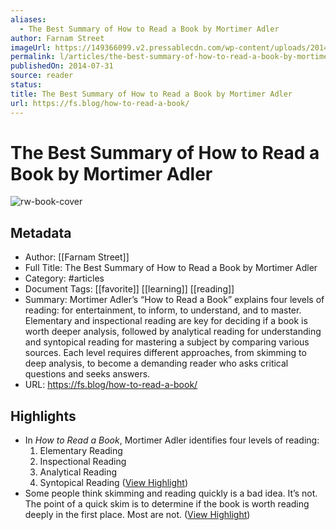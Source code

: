 ```yaml
---
aliases:
  - The Best Summary of How to Read a Book by Mortimer Adler
author: Farnam Street
imageUrl: https://149366099.v2.pressablecdn.com/wp-content/uploads/2014/07/how-to-read-a-book.jpg
permalink: l/articles/the-best-summary-of-how-to-read-a-book-by-mortimer-adler
publishedOn: 2014-07-31
source: reader
status: 
title: The Best Summary of How to Read a Book by Mortimer Adler
url: https://fs.blog/how-to-read-a-book/
---
```

# The Best Summary of How to Read a Book by Mortimer Adler

![rw-book-cover](https://149366099.v2.pressablecdn.com/wp-content/uploads/2014/07/how-to-read-a-book.jpg)

## Metadata

- Author: [[Farnam Street]]
- Full Title: The Best Summary of How to Read a Book by Mortimer Adler
- Category: #articles
- Document Tags: [[favorite]] [[learning]] [[reading]]
- Summary: Mortimer Adler’s “How to Read a Book” explains four levels of reading: for entertainment, to inform, to understand, and to master. Elementary and inspectional reading are key for deciding if a book is worth deeper analysis, followed by analytical reading for understanding and syntopical reading for mastering a subject by comparing various sources. Each level requires different approaches, from skimming to deep analysis, to become a demanding reader who asks critical questions and seeks answers.
- URL: https://fs.blog/how-to-read-a-book/

## Highlights

- In _How to Read a Book_, Mortimer Adler identifies four levels of reading:
  1. Elementary Reading
  2. Inspectional Reading
  3. Analytical Reading
  4. Syntopical Reading ([View Highlight](https://read.readwise.io/read/01j1ydwxe5p9vztaxqawcr3tr1))
- Some people think skimming and reading quickly is a bad idea. It’s not.
  The point of a quick skim is to determine if the book is worth reading deeply in the first place. Most are not. ([View Highlight](https://read.readwise.io/read/01j1ydynpfpvjr6sjz8nbv53qz))
